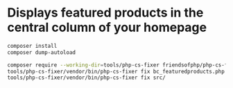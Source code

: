 # Displays featured products in the central column of your homepage 

```bash
composer install
composer dump-autoload
```

```bash
composer require --working-dir=tools/php-cs-fixer friendsofphp/php-cs-fixer
tools/php-cs-fixer/vendor/bin/php-cs-fixer fix bc_featuredproducts.php
tools/php-cs-fixer/vendor/bin/php-cs-fixer fix src/
```

